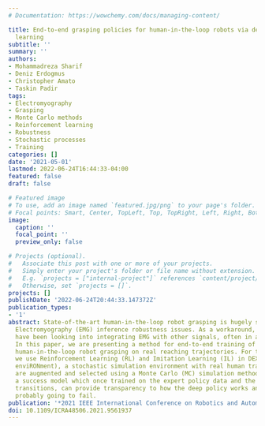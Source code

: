 ```yaml
---
# Documentation: https://wowchemy.com/docs/managing-content/

title: End-to-end grasping policies for human-in-the-loop robots via deep reinforcement
  learning
subtitle: ''
summary: ''
authors:
- Mohammadreza Sharif
- Deniz Erdogmus
- Christopher Amato
- Taskin Padir
tags:
- Electromyography
- Grasping
- Monte Carlo methods
- Reinforcement learning
- Robustness
- Stochastic processes
- Training
categories: []
date: '2021-05-01'
lastmod: 2022-06-24T16:44:33-04:00
featured: false
draft: false

# Featured image
# To use, add an image named `featured.jpg/png` to your page's folder.
# Focal points: Smart, Center, TopLeft, Top, TopRight, Left, Right, BottomLeft, Bottom, BottomRight.
image:
  caption: ''
  focal_point: ''
  preview_only: false

# Projects (optional).
#   Associate this post with one or more of your projects.
#   Simply enter your project's folder or file name without extension.
#   E.g. `projects = ["internal-project"]` references `content/project/deep-learning/index.md`.
#   Otherwise, set `projects = []`.
projects: []
publishDate: '2022-06-24T20:44:33.147372Z'
publication_types:
- '1'
abstract: State-of-the-art human-in-the-loop robot grasping is hugely suffered by
  Electromyography (EMG) inference robustness issues. As a workaround, researchers
  have been looking into integrating EMG with other signals, often in an ad hoc manner.
  In this paper, we are presenting a method for end-to-end training of a policy for
  human-in-the-loop robot grasping on real reaching trajectories. For this purpose
  we use Reinforcement Learning (RL) and Imitation Learning (IL) in DEXTRON (DEXTerity
  enviRONment), a stochastic simulation environment with real human trajectories that
  are augmented and selected using a Monte Carlo (MC) simulation method. We also offer
  a success model which once trained on the expert policy data and the RL policy roll-out
  transitions, can provide transparency to how the deep policy works and when it is
  probably going to fail.
publication: '*2021 IEEE International Conference on Robotics and Automation (ICRA)*'
doi: 10.1109/ICRA48506.2021.9561937
---
```

